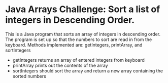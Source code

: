 # Java Arrays Challenge: Sort a list of integers in Descending Order.

This is a Java program that sorts an array of integers in descending order.
The program is set up so that the numbers to sort are read in from the keyboard.
Methods implemented are: getIntegers, printArray, and sortIntegers
- getIntegers returns an array of entered integers from keyboard
- printArray prints out the contents of the array
- sortIntegers should sort the array and return a new array containing the sorted numbers
